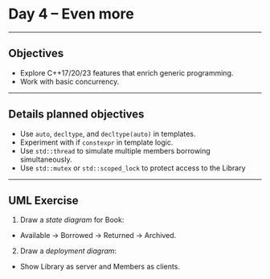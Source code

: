 # Day 4 – Even more

---

## Objectives
- Explore C++17/20/23 features that enrich generic programming.
- Work with basic concurrency.

---

## Details planned objectives

- Use `auto`, `decltype`, and `decltype(auto)` in templates.
- Experiment with if `constexpr` in template logic.
- Use `std::thread` to simulate multiple members borrowing simultaneously.
- Use `std::mutex` or `std::scoped_lock` to protect access to the Library

---

## UML Exercise
1. Draw a *state diagram* for Book:
  - Available → Borrowed → Returned → Archived.
2. Draw a *deployment diagram*:
  - Show Library as server and Members as clients.